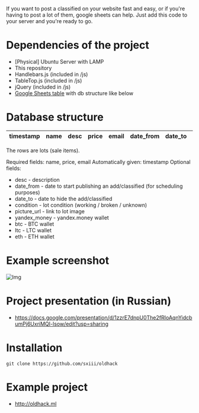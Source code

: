 If you want to post a classified on your website fast and easy, or if you're having to post a lot of them, google sheets can help. Just add this code to your server and you're ready to go.

# Dependencies of the project
* [Physical] Ubuntu Server with LAMP
* This repository
* Handlebars.js (included in /js)
* TableTop.js (included in /js)
* jQuery (included in /js)
* [Google Sheets table](https://docs.google.com/spreadsheets/d/1NYdb6n9KsJab7rF2QXvuz3HvonXkuxMKVPBg3qZYsbs) with db structure like below

# Database structure
timestamp | name | desc | price | email | date_from | date_to | condition | picture_url | yandex_money | btc | ltc | eth
| - | - | - | - | - | - | - | - | - | - | - | - | - |

The rows are lots (sale items).

Required fields: name, price, email
Automatically given: timestamp
Optional fields:
* desc - description
* date_from - date to start publishing an add/classified (for scheduling purposes)
* date_to - date to hide the add/classified
* condition - lot condition (working / broken / unknown)
* picture_url - link to lot image
* yandex_money - yandex.money wallet
* btc - BTC wallet
* ltc - LTC wallet
* eth - ETH wallet

# Example screenshot
![Img](https://i.imgur.com/uXtd9EB.png)

# Project presentation (in Russian)
* https://docs.google.com/presentation/d/1zzrE7dnpU0The2fRIoAqnYidcbumPj6UxriMQI-lsow/edit?usp=sharing

# Installation
`git clone https://github.com/sxiii/oldhack`

# Example project
* http://oldhack.ml
